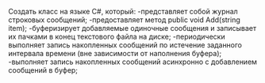 Создать класс на языке C#, который:
-представляет собой журнал строковых сообщений;
-предоставляет метод public void Add(string item);
-буферизирует добавляемые одиночные сообщения и записывает их пачками в конец текстового файла на диске;
-периодически выполняет запись накопленных сообщений по истечение заданного интервала времени (вне зависимости от наполнения буфера);
-выполняет запись накопленных сообщений асинхронно с добавлением сообщений в буфер;
